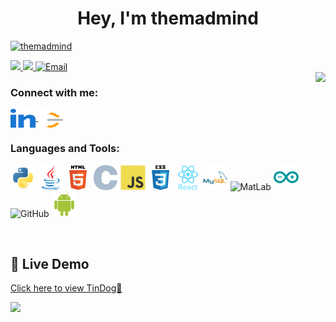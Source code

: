 <h1 align="center">Hey, I'm themadmind</h1>
<p align="left">
  <a href="https://github.com/ryo-ma/github-profile-trophy">
    <img src="https://user-images.githubusercontent.com/90236635/232446433-d5540fa2-fe28-4bb8-b929-cdb51fe61336.gif" alt="themadmind" />
  </a>
</p>
<div>
  <a href="https://www.linkedin.com/in/m-madhan-4231a4373?utm_source=share&utm_campaign=share_via&utm_content=profile&utm_medium=android_app" target="_blank">
    <img src="https://img.shields.io/badge/LinkedIn-0077B5?style=for-the-badge&logo=linkedin&logoColor=white" target="_blank">
  </a>
  <a href="https://github.com/MMADHANCSE" target="_blank">
    <img src="https://img.shields.io/badge/GitHub-100000?style=for-the-badge&logo=github&logoColor=white" target="_blank">
  </a>
  <a href="mailto:mmadhan2006@gmail.com">
  <img src="https://img.shields.io/badge/Gmail-EA4335?style=for-the-badge&logo=gmail&logoColor=white" alt="Email"/>
  </a>
</div>
<img align="right" height="150" src="https://gifdb.com/images/high/animated-chock-coding-c78f6elj32sfoi8q.gif"/>
<h3 align="left">Connect with me:</h3>
<p align="left">
  <a href="https://www.linkedin.com/in/m-madhan-4231a4373?utm_source=share&utm_campaign=share_via&utm_content=profile&utm_medium=android_app" target="blank">
    <img align="center" src="https://raw.githubusercontent.com/teamedwardforever/Readme-Generator/71f25dd8b98329b168142a6b782a107b75eab178/svg/Social/linked-in-alt.svg" alt="m-madhan" height="30" width="40" />
  </a>
  <a href="https://leetcode.com/MMADHAN10/" target="blank">
    <img align="center" src="https://raw.githubusercontent.com/teamedwardforever/Readme-Generator/71f25dd8b98329b168142a6b782a107b75eab178/svg/Social/leet-code.svg" alt="MMADHAN10" height="30" width="40" />
  </a>
</p>
<h3 align="left">Languages and Tools:</h3>
<p align="left">
  <img src="https://raw.githubusercontent.com/teamedwardforever/Readme-Generator/71f25dd8b98329b168142a6b782a107b75eab178/svg/Skills/Languages/python-original.svg" alt="Python" width="40" height="40"/>
  <img src="https://raw.githubusercontent.com/teamedwardforever/Readme-Generator/71f25dd8b98329b168142a6b782a107b75eab178/svg/Skills/Languages/java-original.svg" alt="Java" width="40" height="40"/>
  <img src="https://raw.githubusercontent.com/teamedwardforever/Readme-Generator/71f25dd8b98329b168142a6b782a107b75eab178/svg/Skills/Frontend/html5-original-wordmark.svg" alt="HTML" width="40" height="40"/>
  <img src="https://raw.githubusercontent.com/devicons/devicon/master/icons/c/c-original.svg" alt="C" width="40" height="40"/>
  <img src="https://raw.githubusercontent.com/teamedwardforever/Readme-Generator/71f25dd8b98329b168142a6b782a107b75eab178/svg/Skills/Languages/javascript-original.svg" alt="JavaScript" width="40" height="40"/>
  <img src="https://raw.githubusercontent.com/teamedwardforever/Readme-Generator/71f25dd8b98329b168142a6b782a107b75eab178/svg/Skills/Frontend/css3-original-wordmark.svg" alt="CSS" width="40" height="40"/>
  <img src="https://raw.githubusercontent.com/teamedwardforever/Readme-Generator/71f25dd8b98329b168142a6b782a107b75eab178/svg/Skills/Frontend/react-original-wordmark.svg" alt="React" width="40" height="40"/>
  <img src="https://raw.githubusercontent.com/teamedwardforever/Readme-Generator/71f25dd8b98329b168142a6b782a107b75eab178/svg/Skills/Database/mysql-original-wordmark.svg" alt="MySQL" width="40" height="40"/>
  <img src="https://dl.dropboxusercontent.com/s/6e7hk06wzjp3j52/Matlab_Logo.png" alt="MatLab" width="40" height="40"/>
  <img src="https://raw.githubusercontent.com/devicons/devicon/master/icons/arduino/arduino-original.svg" alt="Arduino" width="40" height="40" />
  <img src="https://cdn.jsdelivr.net/npm/simple-icons@v11/icons/github.svg" alt="GitHub" width="40" height="40"/>
  <img src="https://raw.githubusercontent.com/devicons/devicon/master/icons/android/android-original.svg" alt="Android" width="40" height="40" /> 
</p>
<br clear="both">

## 🚀 Live Demo
[Click here to view TinDog🐶](https://mmadhancse.github.io/myWeb-portfolio/)

<img src="https://substackcdn.com/image/fetch/f_auto,q_auto:good,fl_progressive:steep/https://substack-post-media.s3.amazonaws.com/public/images/1938b6cc-8b00-4297-8379-ae673e2bddea_880x247.gif"/>
